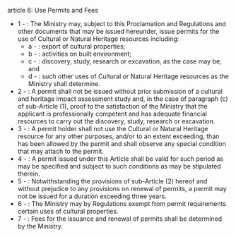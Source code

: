 article 6: Use Permits and Fees

<ul>
			<li>1 - : The Ministry may, subject to this Proclamation and Regulations and other documents that may be issued hereunder, issue permits for the use of Cultural or Natural Heritage resources including:<ul>
						<li>a - : export of cultural properties;<ul>
						</ul></li>						<li>b - : activities on built environment;<ul>
						</ul></li>						<li>c - : discovery, study, research or excavation, as the case may be; and<ul>
						</ul></li>						<li>d - : such other uses of Cultural or Natural Heritage resources as the Ministry shall determine.<ul>
						</ul></li>			</ul></li>			<li>2 - : A permit shall not be issued without prior submission of a cultural and heritage impact assessment study and, in the case of paragraph (c) of sub-Article (1), proof to the satisfaction of the Ministry that the applicant is professionally competent and has adequate financial resources to carry out the discovery, study, research or excavation.<ul>
			</ul></li>			<li>3 - : A permit holder shall not use the Cultural or Natural Heritage resource for any other purposes, and&#x2F;or to an extent exceeding, than has been allowed by the permit and shall observe any special condition that may attach to the permit.<ul>
			</ul></li>			<li>4 - : A permit issued under this Article shall be valid for such period as may be specified and subject to such conditions as may be stipulated therein.<ul>
			</ul></li>			<li>5 - : Notwithstanding the provisions of sub-Article (2) hereof and without prejudice to any
provisions on renewal of permits, a permit may not be issued for a duration exceeding three years.<ul>
			</ul></li>			<li>6 - : The Ministry may by Regulations exempt from permit requirements certain uses of cultural properties.<ul>
			</ul></li>			<li>7 - : Fees for the issuance and renewal of permits shall be determined by the Ministry.<ul>
			</ul></li></ul>